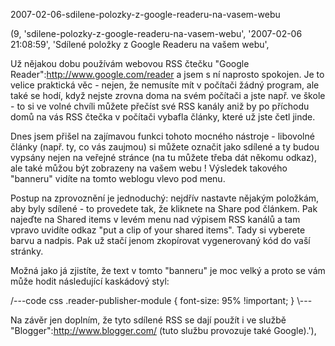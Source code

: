2007-02-06-sdilene-polozky-z-google-readeru-na-vasem-webu

(9, 'sdilene-polozky-z-google-readeru-na-vasem-webu', '2007-02-06 21:08:59',
'Sdílené položky z Google Readeru na vašem webu',

Už nějakou dobu používám webovou RSS čtečku "Google Reader":http://www.google.com/reader
a jsem s ní naprosto spokojen. Je to velice praktická věc - nejen, že nemusíte
mít v počítači žádný program, ale také se hodí, když nejste zrovna doma na svém
počítači a jste např. ve škole - to si ve volné chvíli můžete přečíst své RSS kanály
aniž by po příchodu domů na vás RSS čtečka v počítači vybafla články, které už jste
četl jinde.

Dnes jsem přišel na zajímavou funkci tohoto mocného nástroje - libovolné články
(např. ty, co vás zaujmou) si můžete označit jako sdílené a ty budou vypsány
nejen na veřejné stránce (na tu můžete třeba dát někomu odkaz), ale také můžou
být zobrazeny na vašem webu ! Výsledek takového "banneru" vidíte na tomto weblogu
vlevo pod menu.

Postup na zprovoznění je jednoduchý: nejdřív nastavte nějakým položkám, aby byly
sdílené - to provedete tak, že kliknete na Share pod článkem. Pak najeďte na
Shared items v levém menu nad výpisem RSS kanálů a tam vpravo uvidíte odkaz
"put a clip of your shared items". Tady si vyberete barvu a nadpis. Pak už stačí
jenom zkopírovat vygenerovaný kód do vaší stránky.

Možná jako já zjistíte, že text v tomto "banneru" je moc velký a proto se vám
může hodit následující kaskádový styl:

/---code css
.reader-publisher-module {
      font-size: 95% !important;
}
\\---

Na závěr jen doplním, že tyto sdílené RSS se dají použít i ve službě
"Blogger":http://www.blogger.com/ (tuto službu provozuje také Google).'),
